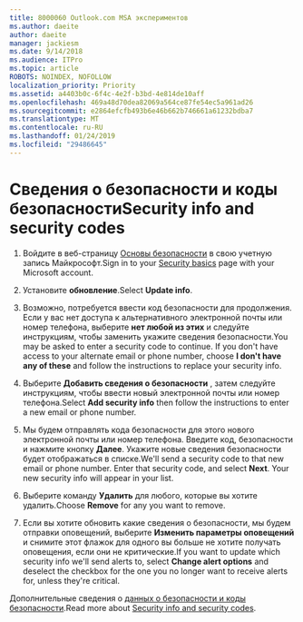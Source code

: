 ```yaml
---
title: 8000060 Outlook.com MSA экспериментов
ms.author: daeite
author: daeite
manager: jackiesm
ms.date: 9/14/2018
ms.audience: ITPro
ms.topic: article
ROBOTS: NOINDEX, NOFOLLOW
localization_priority: Priority
ms.assetid: a4403b0c-6f4c-4e2f-b3bd-4e814de10aff
ms.openlocfilehash: 469a48d70dea82069a564ce87fe54ec5a961ad26
ms.sourcegitcommit: e2864efcfb493b6e46b662b746661a61232bdba7
ms.translationtype: MT
ms.contentlocale: ru-RU
ms.lasthandoff: 01/24/2019
ms.locfileid: "29486645"
---
```

# <a name="security-info-and-security-codes"></a><span data-ttu-id="9daed-102">Сведения о безопасности и коды безопасности</span><span class="sxs-lookup"><span data-stu-id="9daed-102">Security info and security codes</span></span>

1. <span data-ttu-id="9daed-103">Войдите в веб-страницу [Основы безопасности](https://account.microsoft.com/security) в свою учетную запись Майкрософт.</span><span class="sxs-lookup"><span data-stu-id="9daed-103">Sign in to your [Security basics](https://account.microsoft.com/security) page with your Microsoft account.</span></span> 
    
2. <span data-ttu-id="9daed-104">Установите **обновление**.</span><span class="sxs-lookup"><span data-stu-id="9daed-104">Select **Update info**.</span></span> 
    
3. <span data-ttu-id="9daed-p101">Возможно, потребуется ввести код безопасности для продолжения. Если у вас нет доступа к альтернативного электронной почты или номер телефона, выберите **нет любой из этих** и следуйте инструкциям, чтобы заменить укажите сведения безопасности.</span><span class="sxs-lookup"><span data-stu-id="9daed-p101">You may be asked to enter a security code to continue. If you don't have access to your alternate email or phone number, choose **I don't have any of these** and follow the instructions to replace your security info.</span></span> 
    
4. <span data-ttu-id="9daed-107">Выберите **Добавить сведения о безопасности** , затем следуйте инструкциям, чтобы ввести новый электронной почты или номер телефона.</span><span class="sxs-lookup"><span data-stu-id="9daed-107">Select **Add security info** then follow the instructions to enter a new email or phone number.</span></span> 
    
5. <span data-ttu-id="9daed-p102">Мы будем отправлять кода безопасности для этого нового электронной почты или номер телефона. Введите код, безопасности и нажмите кнопку **Далее**. Укажите новые сведения безопасности будет отображаться в списке.</span><span class="sxs-lookup"><span data-stu-id="9daed-p102">We'll send a security code to that new email or phone number. Enter that security code, and select **Next**. Your new security info will appear in your list.</span></span> 
    
6. <span data-ttu-id="9daed-111">Выберите команду **Удалить** для любого, которые вы хотите удалить.</span><span class="sxs-lookup"><span data-stu-id="9daed-111">Choose **Remove** for any you want to remove.</span></span> 
    
7. <span data-ttu-id="9daed-112">Если вы хотите обновить какие сведения о безопасности, мы будем отправки оповещений, выберите **Изменить параметры оповещений** и снимите этот флажок для одного вы больше не хотите получать оповещения, если они не критические.</span><span class="sxs-lookup"><span data-stu-id="9daed-112">If you want to update which security info we'll send alerts to, select **Change alert options** and deselect the checkbox for the one you no longer want to receive alerts for, unless they're critical.</span></span> 
    
<span data-ttu-id="9daed-113">Дополнительные сведения о [данных о безопасности и коды безопасности](https://support.microsoft.com/help/12428/).</span><span class="sxs-lookup"><span data-stu-id="9daed-113">Read more about [Security info and security codes](https://support.microsoft.com/help/12428/).</span></span>
  

